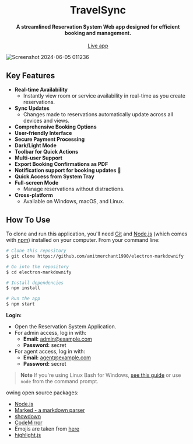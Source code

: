
<h1 align="center">
  TravelSync
  <br>
</h1>

<h4 align="center">A streamlined Reservation System Web app designed for efficient booking and management.</h4>


<p align="center">
  <a href="https://travel-sync.vercel.app/">Live app</a> 
 
</p>

![Screenshot 2024-06-05 011236](https://github.com/Haddad308/TravelSync/assets/112962278/a4c8fef9-cc3a-42b1-9361-d9caff9585e3)

## Key Features

* **Real-time Availability**
  - Instantly view room or service availability in real-time as you create reservations.
* **Sync Updates**
  - Changes made to reservations automatically update across all devices and views.
* **Comprehensive Booking Options**
* **User-friendly Interface**
* **Secure Payment Processing**
* **Dark/Light Mode**
* **Toolbar for Quick Actions**
* **Multi-user Support**
* **Export Booking Confirmations as PDF**
* **Notification support for booking updates** :bell:
* **Quick Access from System Tray**
* **Full-screen Mode**
  - Manage reservations without distractions.
* **Cross-platform**
  - Available on Windows, macOS, and Linux.

## How To Use

To clone and run this application, you'll need [Git](https://git-scm.com) and [Node.js](https://nodejs.org/en/download/) (which comes with [npm](http://npmjs.com)) installed on your computer. From your command line:

```bash
# Clone this repository
$ git clone https://github.com/amitmerchant1990/electron-markdownify

# Go into the repository
$ cd electron-markdownify

# Install dependencies
$ npm install

# Run the app
$ npm start
```

**Login:**
   - Open the Reservation System Application.
   - For admin access, log in with:
     - **Email:** admin@example.com
     - **Password:** secret
   - For agent access, log in with:
     - **Email:** agent@example.com
     - **Password:** secret

> **Note**
> If you're using Linux Bash for Windows, [see this guide](https://www.howtogeek.com/261575/how-to-run-graphical-linux-desktop-applications-from-windows-10s-bash-shell/) or use `node` from the command prompt.


owing open source packages:

- [Node.js](https://nodejs.org/)
- [Marked - a markdown parser](https://github.com/chjj/marked)
- [showdown](http://showdownjs.github.io/showdown/)
- [CodeMirror](http://codemirror.net/)
- Emojis are taken from [here](https://github.com/arvida/emoji-cheat-sheet.com)
- [highlight.js](https://highlightjs.org/)
